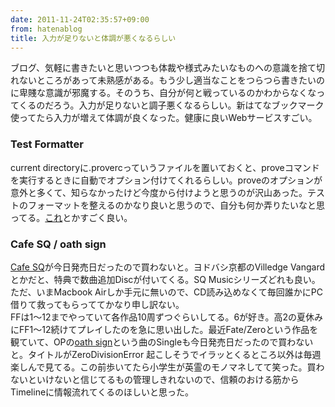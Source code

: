 ```yaml
---
date: 2011-11-24T02:35:57+09:00
from: hatenablog
title: 入力が足りないと体調が悪くなるらしい
---
```

ブログ、気軽に書きたいと思いつつも体裁や様式みたいなものへの意識を捨て切れないところがあって未熟感がある。もう少し適当なことをつらつら書きたいのに卑賤な意識が邪魔する。そのうち、自分が何と戦っているのかわからなくなってくるのだろう。入力が足りないと調子悪くなるらしい。新はてなブックマーク使ってたら入力が増えて体調が良くなった。健康に良いWebサービスすごい。

### Test Formatter

current directoryに.provercっていうファイルを置いておくと、proveコマンドを実行するときに自動でオプション付けてくれるらしい。proveのオプションが意外と多くて、知らなかったけど今度から付けようと思うのが沢山あった。テストのフォーマットを整えるのかなり良いと思うので、自分も何か弄りたいなと思ってる。[これ](http://www.mattsears.com/articles/2011/11/16/nyan-cat-rspec-formatter)とかすごく良い。

### Cafe SQ / oath sign

[Cafe SQ](http://www.square-enix.co.jp/music/sem/page/sq/cafesq/)が今日発売日だったので買わないと。ヨドバシ京都のVilledge Vangardとかだと、特典で数曲追加Discが付いてくる。SQ Musicシリーズどれも良い。ただ、いまMacbook Airしか手元に無いので、CD読み込めなくて毎回誰かにPC借りて救ってもらっててかなり申し訳ない。  
FFは1〜12までやっていて各作品10周ずつぐらいしてる。6が好き。高2の夏休みにFF1〜12続けてプレイしたのを急に思い出した。最近Fate/Zeroという作品を観ていて、OPの[oath sign](http://tinyurl.com/7gohy5q)という曲のSingleも今日発売日だったので買わないと。タイトルがZeroDivisionError 起こしそうでイラッとくるところ以外は毎週楽しんで見てる。この前歩いてたら小学生が英霊のモノマネしてて笑った。買わないといけないと信じてるもの管理しきれないので、信頼のおける筋からTimelineに情報流れてくるのほしいと思った。

